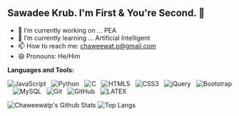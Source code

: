 
## Sawadee Krub. I'm First & You're Second. 👋


- 🔭 I’m currently working on ... PEA
- 🌱 I’m currently learning ... Artificial Intelligent
- 📫 How to reach me: chaweewat.p@gmail.com
- 😄 Pronouns: He/Him
<!-- - 👯 I’m looking to collaborate on ...
- 🤔 I’m looking for help with ... -->
<!-- - 💬 Ask me about ...  -->
<!-- - ⚡ Fun fact: ... -->




**Languages and Tools:** 


![JavaScript](https://img.shields.io/badge/-JavaScript-black?logo=javascript&style=social)&nbsp;&nbsp;
![Python](https://img.shields.io/badge/-Python-black?logo=Python&style=social)&nbsp;&nbsp;
![C](https://img.shields.io/badge/-C-black?logo=c&style=social)&nbsp;&nbsp;
![HTML5](https://img.shields.io/badge/-HTML5-black?logo=html5&style=social)&nbsp;&nbsp;
![CSS3](https://img.shields.io/badge/-CSS3-black?logo=css3&style=social)&nbsp;&nbsp;
![jQuery](https://img.shields.io/badge/-jQuery-black?logo=jquery&style=social)&nbsp;&nbsp;
![Bootstrap](https://img.shields.io/badge/-Bootstrap-black?logo=bootstrap&style=social)&nbsp;&nbsp;
![MySQL](https://img.shields.io/badge/-MySQL-black?logo=mysql&style=social)&nbsp;&nbsp;
![Git](https://img.shields.io/badge/-Git-black?logo=git&style=social)&nbsp;&nbsp;
![GitHub](https://img.shields.io/badge/-GitHub-black?logo=github&style=social)&nbsp;&nbsp;
![LATEX](https://img.shields.io/badge/-LATEX-black?logo=latex&style=social)&nbsp;&nbsp;


![Chaweewatp's Github Stats](https://github-readme-stats.vercel.app/api?username=Chaweewatp&count_private=true&show_icons=true&include_all_commits=true)
![Top Langs](https://github-readme-stats.vercel.app/api/top-langs/?username=Chaweewatp&hide=TeX&layout=compact)
